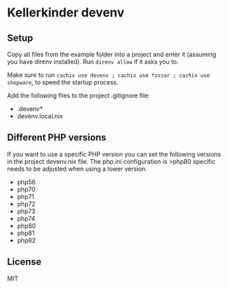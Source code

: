 # Kellerkinder devenv



## Setup
Copy all files from the example folder into a project and enter it (assuming you have direnv installed). Run `direnv allow` if it asks you to.

Make sure to run `cachix use devenv ; cachix use fossar ; cachix use shopware`, to speed the startup process.

Add the following files to the project .gitignore file:
- .devenv*
- devenv.local.nix

## Different PHP versions

If you want to use a specific PHP version you can set the following versions in the project devenv.nix file. The php.ini configuration is >php80 specific
needs to be adjusted when using a lower version.

- php56
- php70
- php71
- php72
- php73
- php74
- php80
- php81
- php82

## License
MIT
